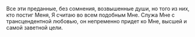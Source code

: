 Все эти преданные, без сомнения, возвышенные души, но того из них, кто постиг Меня, Я считаю во всем подобным Мне. Служа Мне с трансцендентной любовью, он непременно придет ко Мне, высшей и самой заветной цели.